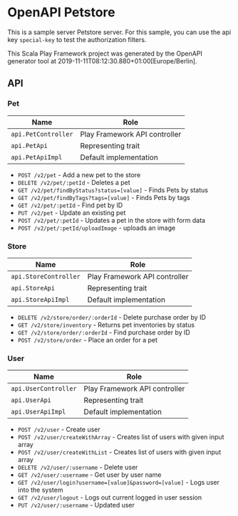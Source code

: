 # OpenAPI Petstore

This is a sample server Petstore server. For this sample, you can use the api key `special-key` to test the authorization filters.

This Scala Play Framework project was generated by the OpenAPI generator tool at 2019-11-11T08:12:30.880+01:00[Europe/Berlin].

## API

### Pet

|Name|Role|
|----|----|
|`api.PetController`|Play Framework API controller|
|`api.PetApi`|Representing trait|
|`api.PetApiImpl`|Default implementation|

* `POST /v2/pet` - Add a new pet to the store
* `DELETE /v2/pet/:petId` - Deletes a pet
* `GET /v2/pet/findByStatus?status=[value]` - Finds Pets by status
* `GET /v2/pet/findByTags?tags=[value]` - Finds Pets by tags
* `GET /v2/pet/:petId` - Find pet by ID
* `PUT /v2/pet` - Update an existing pet
* `POST /v2/pet/:petId` - Updates a pet in the store with form data
* `POST /v2/pet/:petId/uploadImage` - uploads an image

### Store

|Name|Role|
|----|----|
|`api.StoreController`|Play Framework API controller|
|`api.StoreApi`|Representing trait|
|`api.StoreApiImpl`|Default implementation|

* `DELETE /v2/store/order/:orderId` - Delete purchase order by ID
* `GET /v2/store/inventory` - Returns pet inventories by status
* `GET /v2/store/order/:orderId` - Find purchase order by ID
* `POST /v2/store/order` - Place an order for a pet

### User

|Name|Role|
|----|----|
|`api.UserController`|Play Framework API controller|
|`api.UserApi`|Representing trait|
|`api.UserApiImpl`|Default implementation|

* `POST /v2/user` - Create user
* `POST /v2/user/createWithArray` - Creates list of users with given input array
* `POST /v2/user/createWithList` - Creates list of users with given input array
* `DELETE /v2/user/:username` - Delete user
* `GET /v2/user/:username` - Get user by user name
* `GET /v2/user/login?username=[value]&password=[value]` - Logs user into the system
* `GET /v2/user/logout` - Logs out current logged in user session
* `PUT /v2/user/:username` - Updated user

